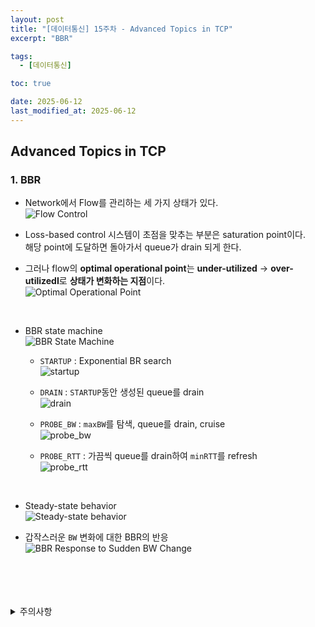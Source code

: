 ```yaml
---
layout: post
title: "[데이터통신] 15주차 - Advanced Topics in TCP"
excerpt: "BBR"

tags:
  - [데이터통신]

toc: true

date: 2025-06-12
last_modified_at: 2025-06-12
---
```

## Advanced Topics in TCP
### 1. BBR
- Network에서 Flow를 관리하는 세 가지 상태가 있다.  
![Flow Control](TODO)  

- Loss-based control 시스템이 초점을 맞추는 부분은 saturation point이다.  
해당 point에 도달하면 돌아가서 queue가 drain 되게 한다.  

- 그러나 flow의 **optimal operational point**는 **under-utilized** -> **over-utilizedI**로 **상태가 변화하는 지점**이다.  
![Optimal Operational Point](TODO)  

<br>

- BBR state machine  
![BBR State Machine](TODO)  
  - `STARTUP` : Exponential BR search  
  ![startup](TODO)  

  - `DRAIN` : `STARTUP`동안 생성된 queue를 drain  
  ![drain](TODO)  

  - `PROBE_BW` : `maxBW`를 탐색, queue를 drain, cruise  
  ![probe_bw](TODO)  

  - `PROBE_RTT` : 가끔씩 queue를 drain하여 `minRTT`를 refresh  
  ![probe_rtt](TODO)  

<br>

- Steady-state behavior  
![Steady-state behavior](TODO)  

- 갑작스러운 `BW` 변화에 대한 BBR의 반응  
![BBR Response to Sudden BW Change](TODO)  
  
<br>
<br>
<br>
<br>
<details>
<summary>주의사항</summary>
<div markdown="1">

이 포스팅은 강원대학교 김도형 교수님의 데이터통신 수업을 들으며 내용을 정리 한 것입니다.  
수업 내용에 대한 저작권은 교수님께 있으니,  
다른 곳으로의 무분별한 내용 복사를 자제해 주세요.

</div>
</details>